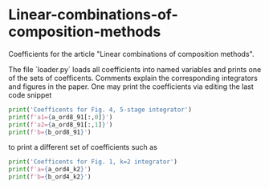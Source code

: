 # Linear-combinations-of-composition-methods
Coefficients for the article "Linear combinations of composition methods".

The file `loader.py´ loads all coefficients into named variables and prints one of the sets of coefficents. Comments explain the corresponding integrators and figures in the paper. One may print the coefficients via editing the last code snippet

```python
print('Coefficents for Fig. 4, 5-stage integrator')
print(f'a1={a_ord8_91[:,0]}')
print(f'a2={a_ord8_91[:,1]}')
print(f'b={b_ord8_91}')
```
to print a different set of coefficients such as
```python
print('Coefficents for Fig. 1, k=2 integrator')
print(f'a={a_ord4_k2}')
print(f'b={b_ord4_k2}')
```
